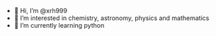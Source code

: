 - 👋 Hi, I’m @xrh999
- 👀 I’m interested in chemistry, astronomy, physics and mathematics
- 🌱 I’m currently learning python
